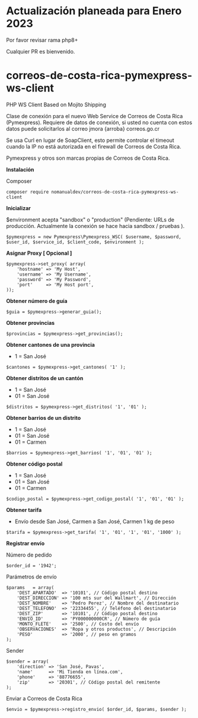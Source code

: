 # Actualización planeada para Enero 2023

Por favor revisar rama php8+

Cualquier PR es bienvenido.



# correos-de-costa-rica-pymexpress-ws-client

PHP WS Client Based on Mojito Shipping

Clase de conexión para el nuevo Web Service de Correos de Costa Rica (Pymexpress). Requiere de datos de conexión, si usted no cuenta con estos datos puede solicitarlos al correo jmora {arroba} correos.go.cr

Se usa Curl en lugar de SoapClient, esto permite controlar el timeout cuando la IP no está autorizada en el firewall de Correos de Costa Rica.

Pymexpress y otros son marcas propias de Correos de Costa Rica.

**Instalación**

Composer
```
composer require nomanualdev/correos-de-costa-rica-pymexpress-ws-client
```



**Inicializar**

$environment acepta "sandbox" o "production" (Pendiente: URLs de producción. Actualmente la conexión se hace hacia sandbox / pruebas ).

```
$pymexpress = new Pymexpress\Pymexpress_WSC( $username, $password, $user_id, $service_id, $client_code, $environment );
```



**Asignar Proxy [ Opcional ]**
```
$pymexpress->set_proxy( array(
	'hostname' => 'My Host',
	'username' => 'My Username',
	'password' => 'My Password',
	'port'     => 'My Host port',
));
```



**Obtener número de guía**
```
$guia = $pymexpress->generar_guia();
```



**Obtener provincias**
```
$provincias = $pymexpress->get_provincias();
```



**Obtener cantones de una provincia**
- 1 = San José
```
$cantones = $pymexpress->get_cantones( '1' );
```



**Obtener distritos de un cantón**
- 1 = San José
- 01 = San José
```
$distritos = $pymexpress->get_distritos( '1', '01' );
```



**Obtener barrios de un distrito**
- 1 = San José
- 01 = San José
- 01 = Carmen
```
$barrios = $pymexpress->get_barrios( '1', '01', '01' );
```



**Obtener código postal**
- 1 = San José
- 01 = San José
- 01 = Carmen
```
$codigo_postal = $pymexpress->get_codigo_postal( '1', '01', '01' );
```



**Obtener tarifa**
- Envío desde San José, Carmen a San José, Carmen 1 kg de peso
```
$tarifa = $pymexpress->get_tarifa( '1', '01', '1', '01', '1000' );
```


**Registrar envío**

Número de pedido
```
$order_id = '1942';
```

Parámetros de envío
```
$params   = array(
	'DEST_APARTADO'  => '10101', // Código postal destino
	'DEST_DIRECCION' => '100 mts sur del Wallmart', // Dirección
	'DEST_NOMBRE'    => 'Pedro Perez', // Nombre del destinatario
	'DEST_TELEFONO'  => '22334455', // Teléfono del destinatario
	'DEST_ZIP'       => '10101', // Código postal destino
	'ENVIO_ID'       => 'PY000000000CR', // Número de guía
	'MONTO_FLETE'    => '2500', // Costo del envío
	'OBSERVACIONES'  => 'Ropa y otros productos', // Descripción
	'PESO'           => '2000', // peso en gramos
);
```

Sender
```
$sender = array(
	'direction' => 'San José, Pavas',
	'name'      => 'Mi Tienda en línea.com',
	'phone'     => '88776655',
	'zip'       => '20301', // Código postal del remitente
);
```

Enviar a Correos de Costa Rica
```
$envio = $pymexpress->registro_envio( $order_id, $params, $sender );
```
